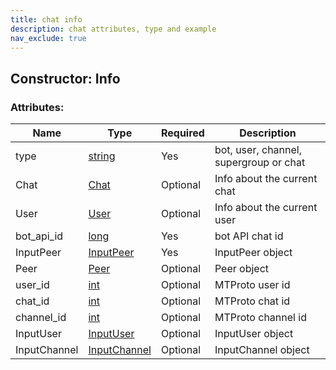 ```yaml
---
title: chat info
description: chat attributes, type and example
nav_exclude: true
---
```

## Constructor: Info  



### Attributes:

| Name     |    Type       | Required |Description|
|----------|---------------|----------|-----------|
|type|[string](API_docs/types/string.html) | Yes|bot, user, channel, supergroup or chat|
|Chat|[Chat](API_docs/types/Chat.html) | Optional|Info about the current chat|
|User|[User](API_docs/types/User.html) | Optional|Info about the current user|
|bot\_api\_id|[long](API_docs/types/long.html) | Yes|bot API chat id|
|InputPeer|[InputPeer](API_docs/types/InputPeer.html) | Yes|InputPeer object|
|Peer|[Peer](API_docs/types/Peer.html) | Optional|Peer object|
|user\_id|[int](API_docs/types/int.html) | Optional|MTProto user id|
|chat\_id|[int](API_docs/types/int.html) | Optional|MTProto chat id|
|channel\_id|[int](API_docs/types/int.html) | Optional|MTProto channel id|
|InputUser|[InputUser](API_docs/types/InputUser.html) | Optional|InputUser object|
|InputChannel|[InputChannel](API_docs/types/InputChannel.html) | Optional|InputChannel object|



